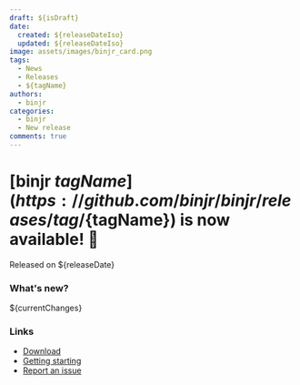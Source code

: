 ```yaml
---
draft: ${isDraft}
date:
  created: ${releaseDateIso}
  updated: ${releaseDateIso}
image: assets/images/binjr_card.png
tags:
  - News
  - Releases
  - ${tagName}
authors:
  - binjr
categories:
  - binjr
  - New release
comments: true
---
```

# [binjr ${tagName}](https://github.com/binjr/binjr/releases/tag/${tagName}) is now available! 🎉
Released on ${releaseDate}
<!-- more -->

### What's new?
${currentChanges}

### Links
* [Download]( https://binjr.eu/download/latest_release/)
* [Getting starting](https://binjr.eu/documentation/getting-started/)
* [Report an issue](https://github.com/binjr/binjr/issues)